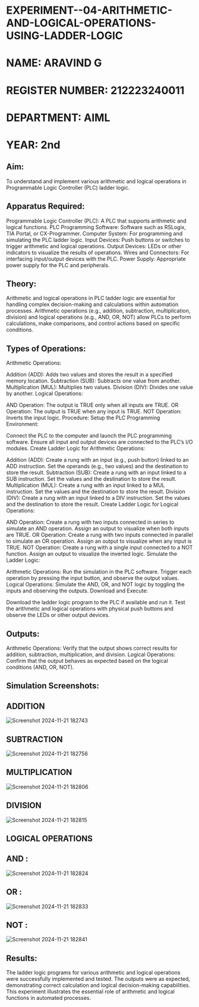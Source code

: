 # EXPERIMENT--04-ARITHMETIC-AND-LOGICAL-OPERATIONS-USING-LADDER-LOGIC
#  NAME: ARAVIND G
# REGISTER NUMBER: 212223240011
# DEPARTMENT: AIML
# YEAR: 2nd
## Aim:
To understand and implement various arithmetic and logical operations in Programmable Logic Controller (PLC) ladder logic.

## Apparatus Required:
Programmable Logic Controller (PLC): A PLC that supports arithmetic and logical functions.
PLC Programming Software: Software such as RSLogix, TIA Portal, or CX-Programmer.
Computer System: For programming and simulating the PLC ladder logic.
Input Devices: Push buttons or switches to trigger arithmetic and logical operations.
Output Devices: LEDs or other indicators to visualize the results of operations.
Wires and Connectors: For interfacing input/output devices with the PLC.
Power Supply: Appropriate power supply for the PLC and peripherals.
## Theory:
Arithmetic and logical operations in PLC ladder logic are essential for handling complex decision-making and calculations within automation processes. Arithmetic operations (e.g., addition, subtraction, multiplication, division) and logical operations (e.g., AND, OR, NOT) allow PLCs to perform calculations, make comparisons, and control actions based on specific conditions.

## Types of Operations:
Arithmetic Operations:

Addition (ADD): Adds two values and stores the result in a specified memory location.
Subtraction (SUB): Subtracts one value from another.
Multiplication (MUL): Multiplies two values.
Division (DIV): Divides one value by another.
Logical Operations:

AND Operation: The output is TRUE only when all inputs are TRUE.
OR Operation: The output is TRUE when any input is TRUE.
NOT Operation: Inverts the input logic.
Procedure:
Setup the PLC Programming Environment:

Connect the PLC to the computer and launch the PLC programming software.
Ensure all input and output devices are connected to the PLC’s I/O modules.
Create Ladder Logic for Arithmetic Operations:

Addition (ADD):
Create a rung with an input (e.g., push button) linked to an ADD instruction.
Set the operands (e.g., two values) and the destination to store the result.
Subtraction (SUB):
Create a rung with an input linked to a SUB instruction.
Set the values and the destination to store the result.
Multiplication (MUL):
Create a rung with an input linked to a MUL instruction.
Set the values and the destination to store the result.
Division (DIV):
Create a rung with an input linked to a DIV instruction.
Set the values and the destination to store the result.
Create Ladder Logic for Logical Operations:

AND Operation:
Create a rung with two inputs connected in series to simulate an AND operation.
Assign an output to visualize when both inputs are TRUE.
OR Operation:
Create a rung with two inputs connected in parallel to simulate an OR operation.
Assign an output to visualize when any input is TRUE.
NOT Operation:
Create a rung with a single input connected to a NOT function.
Assign an output to visualize the inverted logic.
Simulate the Ladder Logic:

Arithmetic Operations:
Run the simulation in the PLC software. Trigger each operation by pressing the input button, and observe the output values.
Logical Operations:
Simulate the AND, OR, and NOT logic by toggling the inputs and observing the outputs.
Download and Execute:

Download the ladder logic program to the PLC if available and run it.
Test the arithmetic and logical operations with physical push buttons and observe the LEDs or other output devices.


## Outputs:
Arithmetic Operations: Verify that the output shows correct results for addition, subtraction, multiplication, and division. Logical Operations: Confirm that the output behaves as expected based on the logical conditions (AND, OR, NOT).
##  Simulation Screenshots:

## ADDITION
![Screenshot 2024-11-21 182743](https://github.com/user-attachments/assets/dab9dc82-1df8-42cb-afeb-86cb6bc5583a)

## SUBTRACTION
![Screenshot 2024-11-21 182756](https://github.com/user-attachments/assets/f6ecdf95-0afc-4e64-a8ea-7c9b42566236)

## MULTIPLICATION
![Screenshot 2024-11-21 182806](https://github.com/user-attachments/assets/fe9b9948-5a35-4a69-af5f-f9e0c865eaa0)

## DIVISION
![Screenshot 2024-11-21 182815](https://github.com/user-attachments/assets/cbb2d363-c5b9-490d-8164-76905ec3e26f)

## LOGICAL OPERATIONS

## AND :
![Screenshot 2024-11-21 182824](https://github.com/user-attachments/assets/ccd3a2a2-cb1d-4809-b2e8-30ba4f41fcc2)

## OR :
![Screenshot 2024-11-21 182833](https://github.com/user-attachments/assets/0dfb7ea7-af54-4aa3-93f1-7a76ce82878c)

## NOT :
![Screenshot 2024-11-21 182841](https://github.com/user-attachments/assets/91597ef6-5fab-4145-a22d-b91ebc5d9b93)

## Results:
The ladder logic programs for various arithmetic and logical operations were successfully implemented and tested. The outputs were as expected, demonstrating correct calculation and logical decision-making capabilities. This experiment illustrates the essential role of arithmetic and logical functions in automated processes.
